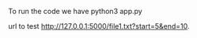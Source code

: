 To run the code we have
python3 app.py

url to test
http://127.0.0.1:5000/file1.txt?start=5&end=10.

